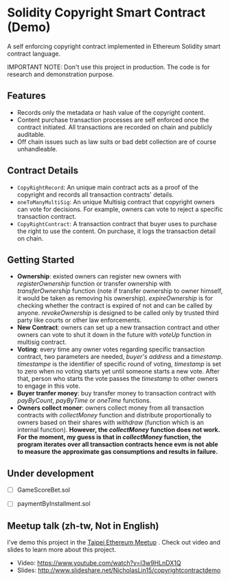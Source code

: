 # Solidity Copyright Smart Contract (Demo)

A self enforcing copyright contract implemented in Ethereum Solidity smart contract language.

IMPORTANT NOTE: Don't use this project in production. The code is for research and demonstration purpose.


## Features

- Records only the metadata or hash value of the copyright content.
- Content purchase transaction processes are self enforced once the contract initiated. All transactions are recorded on chain and publicly auditable.
- Off chain issues such as law suits or bad debt collection are of course unhandleable.


## Contract Details

- `CopyRightRecord`: An unique main contract acts as a proof of the copyright and records all transaction contracts' details.
- `oneToManyMultiSig`: An unique Multisig contract that copyright owners can vote for decisions. For example, owners can vote to reject a specific transaction contract.
- `CopyRightContract`: A transaction contract that buyer uses to purchase the right to use the content. On purchase, it logs the transaction detail on chain.


## Getting Started

- **Ownership**: existed owners can register new owners with _registerOwnership_ function or transfer ownership with _transferOwnership_ function (note if transfer ownership to owner himself, it would be taken as removing his ownership). _expireOwnership_ is for checking whether the contract is expired of not and can be called by anyone. _revokeOwnership_ is designed to be called only by trusted third party like courts or other law enforcements.
- **New Contract**: owners can set up a new transaction contract and other owners can vote to shut it down in the future with _voteUp_ function in multisig contract.
- **Voting**: every time any owner votes regarding specific transaction contract, two parameters are needed, _buyer's address_ and a _timestamp_. _timestampe_ is the identifier of specific round of voting, _timestamp_ is set to zero when no voting starts yet until someone starts a new vote. After that, person who starts the vote passes the _timestamp_ to other owners to engage in this vote.
- **Buyer tranfer money**: buy transfer money to transaction contract with _payByCount_, _payByTime_ or _oneTime_ functions.
- **Owners collect moner**: owners collect money from all transaction contracts with _collectMoney_ function and distribute proportionally to owners based on their shares with _withdraw_ (function which is an internal function).  **However, the _collectMoney_ function does not work. For the moment, my guess is that in _collectMoney_ function, the program iterates over all transaction contracts hence evm is not able to measure the approximate gas consumptions and results in failure.**


## Under development

- [ ] GameScoreBet.sol
- [ ] paymentByInstallment.sol


## Meetup talk (zh-tw, Not in English)

I've demo this project in the [Taipei Ethereum Meetup](http://www.meetup.com/Taipei-Ethereum-Meetup/) . Check out video and slides to learn more about this project.

- Video: https://www.youtube.com/watch?v=I3w9HLnDX1Q
- Slides: http://www.slideshare.net/NicholasLin15/copyrightcontractdemo